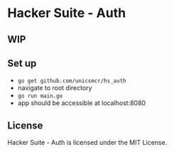 # Hacker Suite - Auth

 ## WIP

 ## Set up

  * `go get github.com/unicsmcr/hs_auth`
  * navigate to root directory
  * `go run main.go`
  * app should be accessible at localhost:8080

 ## License
 Hacker Suite - Auth is licensed under the MIT License.